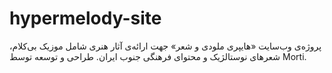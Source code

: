 # hypermelody-site
پروژه‌ی وب‌سایت «هایپری ملودی و شعر» جهت ارائه‌ی آثار هنری شامل موزیک بی‌کلام، شعرهای نوستالژیک و محتوای فرهنگی جنوب ایران. طراحی و توسعه توسط Morti.
